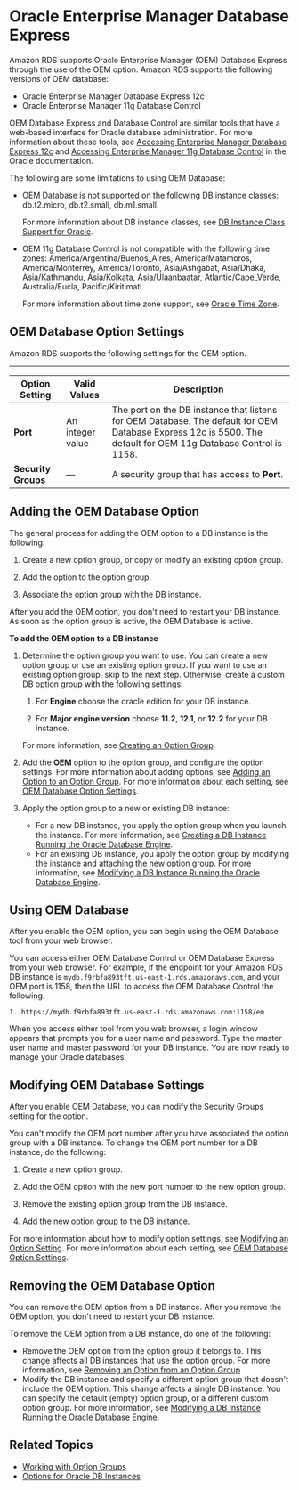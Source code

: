 # Oracle Enterprise Manager Database Express<a name="Appendix.Oracle.Options.OEM_DBControl"></a>

Amazon RDS supports Oracle Enterprise Manager \(OEM\) Database Express through the use of the OEM option\. Amazon RDS supports the following versions of OEM database: 
+ Oracle Enterprise Manager Database Express 12c
+ Oracle Enterprise Manager 11g Database Control

OEM Database Express and Database Control are similar tools that have a web\-based interface for Oracle database administration\. For more information about these tools, see [Accessing Enterprise Manager Database Express 12c](https://docs.oracle.com/cloud/latest/dbcs_dbaas/CSDBI/GUID-EAB971AC-3BF3-4370-B8DF-B72F777A5575.htm#CSDBI3444) and [Accessing Enterprise Manager 11g Database Control](https://docs.oracle.com/cloud/latest/dbcs_dbaas/CSDBI/GUID-0A67F8E8-E1A9-4D0E-8381-FEC4B9316841.htm#CSDBI3445) in the Oracle documentation\. 

The following are some limitations to using OEM Database: 
+ OEM Database is not supported on the following DB instance classes: db\.t2\.micro, db\.t2\.small, db\.m1\.small\. 

  For more information about DB instance classes, see [DB Instance Class Support for Oracle](CHAP_Oracle.md#Oracle.Concepts.InstanceClasses)\. 
+ OEM 11g Database Control is not compatible with the following time zones: America/Argentina/Buenos\_Aires, America/Matamoros, America/Monterrey, America/Toronto, Asia/Ashgabat, Asia/Dhaka, Asia/Kathmandu, Asia/Kolkata, Asia/Ulaanbaatar, Atlantic/Cape\_Verde, Australia/Eucla, Pacific/Kiritimati\. 

  For more information about time zone support, see [Oracle Time Zone](Appendix.Oracle.Options.Timezone.md)\. 

## OEM Database Option Settings<a name="Appendix.Oracle.Options.OEM_DBControl.Options"></a>

Amazon RDS supports the following settings for the OEM option\. 


****  

| Option Setting | Valid Values | Description | 
| --- | --- | --- | 
| **Port** | An integer value |  The port on the DB instance that listens for OEM Database\. The default for OEM Database Express 12c is 5500\. The default for OEM 11g Database Control is 1158\.   | 
| **Security Groups** | — |  A security group that has access to **Port**\.   | 

## Adding the OEM Database Option<a name="Appendix.Oracle.Options.OEM_DBControl.Add"></a>

The general process for adding the OEM option to a DB instance is the following: 

1. Create a new option group, or copy or modify an existing option group\.

1. Add the option to the option group\.

1. Associate the option group with the DB instance\.

After you add the OEM option, you don't need to restart your DB instance\. As soon as the option group is active, the OEM Database is active\. 

**To add the OEM option to a DB instance**

1. Determine the option group you want to use\. You can create a new option group or use an existing option group\. If you want to use an existing option group, skip to the next step\. Otherwise, create a custom DB option group with the following settings: 

   1. For **Engine** choose the oracle edition for your DB instance\. 

   1. For **Major engine version** choose **11\.2**, **12\.1**, or **12\.2** for your DB instance\. 

   For more information, see [Creating an Option Group](USER_WorkingWithOptionGroups.md#USER_WorkingWithOptionGroups.Create)\. 

1. Add the **OEM** option to the option group, and configure the option settings\. For more information about adding options, see [Adding an Option to an Option Group](USER_WorkingWithOptionGroups.md#USER_WorkingWithOptionGroups.AddOption)\. For more information about each setting, see [OEM Database Option Settings](#Appendix.Oracle.Options.OEM_DBControl.Options)\. 

1. Apply the option group to a new or existing DB instance: 
   + For a new DB instance, you apply the option group when you launch the instance\. For more information, see [Creating a DB Instance Running the Oracle Database Engine](USER_CreateOracleInstance.md)\. 
   + For an existing DB instance, you apply the option group by modifying the instance and attaching the new option group\. For more information, see [Modifying a DB Instance Running the Oracle Database Engine](USER_ModifyInstance.Oracle.md)\. 

## Using OEM Database<a name="Appendix.Oracle.Options.OEM_DBControl.Using"></a>

After you enable the OEM option, you can begin using the OEM Database tool from your web browser\. 

You can access either OEM Database Control or OEM Database Express from your web browser\. For example, if the endpoint for your Amazon RDS DB instance is `mydb.f9rbfa893tft.us-east-1.rds.amazonaws.com`, and your OEM port is 1158, then the URL to access the OEM Database Control the following\. 

```
1. https://mydb.f9rbfa893tft.us-east-1.rds.amazonaws.com:1158/em
```

When you access either tool from you web browser, a login window appears that prompts you for a user name and password\. Type the master user name and master password for your DB instance\. You are now ready to manage your Oracle databases\. 

## Modifying OEM Database Settings<a name="Appendix.Oracle.Options.OEM_DBControl.ModifySettings"></a>

After you enable OEM Database, you can modify the Security Groups setting for the option\. 

You can't modify the OEM port number after you have associated the option group with a DB instance\. To change the OEM port number for a DB instance, do the following: 

1. Create a new option group\.

1. Add the OEM option with the new port number to the new option group\. 

1. Remove the existing option group from the DB instance\.

1. Add the new option group to the DB instance\.

For more information about how to modify option settings, see [Modifying an Option Setting](USER_WorkingWithOptionGroups.md#USER_WorkingWithOptionGroups.ModifyOption)\. For more information about each setting, see [OEM Database Option Settings](#Appendix.Oracle.Options.OEM_DBControl.Options)\. 

## Removing the OEM Database Option<a name="Appendix.Oracle.Options.OEM_DBControl.Remove"></a>

You can remove the OEM option from a DB instance\. After you remove the OEM option, you don't need to restart your DB instance\. 

To remove the OEM option from a DB instance, do one of the following: 
+ Remove the OEM option from the option group it belongs to\. This change affects all DB instances that use the option group\. For more information, see [Removing an Option from an Option Group](USER_WorkingWithOptionGroups.md#USER_WorkingWithOptionGroups.RemoveOption) 
+ Modify the DB instance and specify a different option group that doesn't include the OEM option\. This change affects a single DB instance\. You can specify the default \(empty\) option group, or a different custom option group\. For more information, see [Modifying a DB Instance Running the Oracle Database Engine](USER_ModifyInstance.Oracle.md)\. 

## Related Topics<a name="Appendix.Oracle.Options.OEM_DBControl.Related"></a>
+ [Working with Option Groups](USER_WorkingWithOptionGroups.md)
+ [Options for Oracle DB Instances](Appendix.Oracle.Options.md)